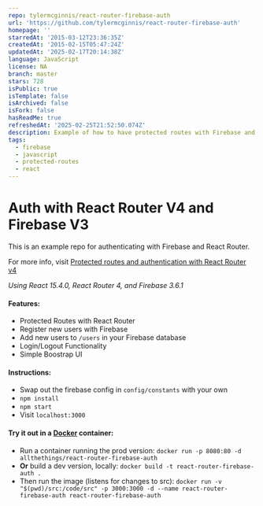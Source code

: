 ```yaml
---
repo: tylermcginnis/react-router-firebase-auth
url: 'https://github.com/tylermcginnis/react-router-firebase-auth'
homepage: ''
starredAt: '2015-03-12T23:36:35Z'
createdAt: '2015-02-15T05:47:24Z'
updatedAt: '2025-02-17T20:14:38Z'
language: JavaScript
license: NA
branch: master
stars: 728
isPublic: true
isTemplate: false
isArchived: false
isFork: false
hasReadMe: true
refreshedAt: '2025-02-25T21:52:50.074Z'
description: Example of how to have protected routes with Firebase and React Router.
tags:
  - firebase
  - javascript
  - protected-routes
  - react
---
```


# Auth with React Router V4 and Firebase V3
This is an example repo for authenticating with Firebase and React Router.

For more info, visit [Protected routes and authentication with React Router v4](https://tylermcginnis.com/react-router-protected-routes-authentication/)

*Using React 15.4.0, React Router 4, and Firebase 3.6.1*

#### Features:
* Protected Routes with React Router
* Register new users with Firebase
* Add new users to ```/users``` in your Firebase database
* Login/Logout Functionality
* Simple Boostrap UI

#### Instructions:
* Swap out the firebase config in ```config/constants``` with your own
* ```npm install```
* ```npm start```
* Visit ```localhost:3000```

#### Try it out in a [Docker](https://www.docker.com/) container:
* Run a container running the prod version: `docker run -p 8080:80 -d allthethings/react-router-firebase-auth`
* **Or** build a dev version, locally: `docker build -t react-router-firebase-auth .`
* Then run the image (listens for changes to src): `docker run -v "$(pwd)/src:/code/src" -p 3000:3000 -d --name react-router-firebase-auth react-router-firebase-auth`
